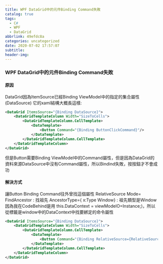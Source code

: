 ```yaml
---
title: WPF DataGrid中的元件Binding Command失敗
catalog: true
tags:
  - C#
  - WPF
  - DataGrid
abbrlink: 49efdc8a
categories: uncategorized
date: 2020-07-02 17:57:07
subtitle:
header-img:
---
```

### WPF DataGrid中的元件Binding Command失敗
#### 原因
DataGrid因為ItemSource已經Binding ViewModel中的指定的集合屬性(DataSource)
它的xaml結構大概長這樣:
```xml
<DataGrid ItemsSource="{Binding DataSource}">
    <DataGridTemplateColumn Width="SizeToCells">
        <DataGridTemplateColumn.CellTemplate>
            <DataTemplate>
                <Button Command="{Binding ButtonClickCommand}"/>
            </DataTemplate>
        </DataGridTemplateColumn.CellTemplate>
    </DataGridTemplateColumn>
</DataGrid>
```
但是Button需要Binding ViewModel中的Command屬性，但是因為DataGrid的資料來源DataSource中沒有Command屬性，所以Bindind失敗，按按鈕才不會成功

#### 解決方式
讓Button Binding Command往外曾找這個屬性
RelativeSource Mode= FindAncestor : 找祖先
AncestorType={ x:Type Window}     : 祖先類型是Window 
因為我在CodeBehind是用 this.DataContext = viewModelO=Instance;)，所以從標籤是window中的DataContext中找要綁定的命令屬性

```xml
<DataGrid ItemsSource="{Binding DataSource}">
    <DataGridTemplateColumn Width="SizeToCells">
        <DataGridTemplateColumn.CellTemplate>
            <DataTemplate>
                <Button Command="{Binding RelativeSource={RelativeSource Mode= FindAncestor, AncestorType={ x:Type Window}}, Path=DataContext.ButtonClickCommand}"/>
            </DataTemplate>
        </DataGridTemplateColumn.CellTemplate>
    </DataGridTemplateColumn>
</DataGrid>

```